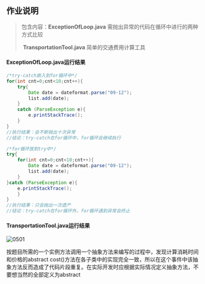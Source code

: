 ## 作业说明

> 包含内容：**ExceptionOfLoop.java**	需抛出异常的代码在循环中进行的两种方式比较
>
> ​	**TransportationTool.java** 	简单的交通费用计算工具



#### ExceptionOfLoop.java运行结果

```java
/*try-catch嵌入到for循环中*/
for(int cnt=0;cnt<10;cnt++){
    try{
        Date date = dateformat.parse("09-12");
        list.add(date);
    }
    catch (ParseException e){
        e.printStackTrace();
    }
}
//执行结果：会不断抛出十次异常
//结论：try-catch在for循环中，for循环会继续执行

/*for循环放到try中*/
try{
    for(int cnt=0;cnt<10;cnt++){
        Date date = dateformat.parse("09-12");
        list.add(date);
    }
}catch (ParseException e){
    e.printStackTrace();
	}
}
//执行结果：只会抛出一次遗产
//结论：try-catch在for循环外，for循环遇到异常会终止
```

#### TransportationTool.java运行结果

![0501](http://pg9jh5exe.bkt.clouddn.com/0501.png)

按题目所需的一个实例方法调用一个抽象方法来编写的过程中，发现计算消耗时间和价格的abstract cost()方法在各子类中的实现完全一致，所以在这个事件中该抽象方法反而造成了代码片段重复。在实际开发时应根据实际情况定义抽象方法，不要想当然的全部定义为abstract